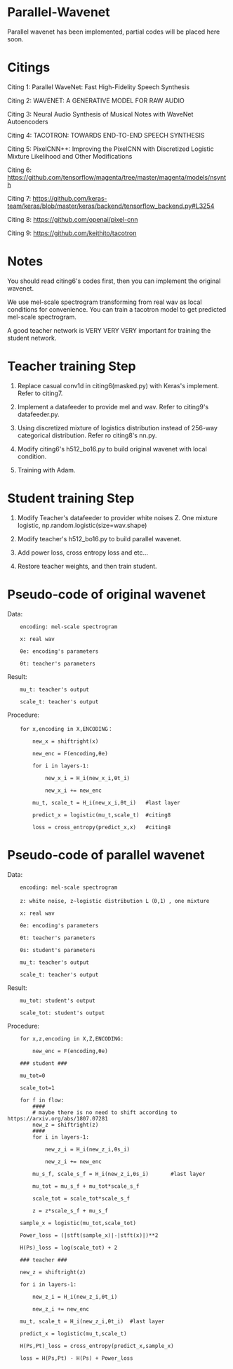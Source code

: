 # Parallel-Wavenet

Parallel wavenet has been implemented, partial codes will be placed here soon.

# Citings

Citing 1: Parallel WaveNet: Fast High-Fidelity Speech Synthesis

Citing 2: WAVENET: A GENERATIVE MODEL FOR RAW AUDIO

Citing 3: Neural Audio Synthesis of Musical Notes with WaveNet Autoencoders

Citing 4: TACOTRON: TOWARDS END-TO-END SPEECH SYNTHESIS 

Citing 5: PixelCNN++: Improving the PixelCNN with Discretized Logistic Mixture Likelihood and Other Modifications

Citing 6: https://github.com/tensorflow/magenta/tree/master/magenta/models/nsynth

Citing 7: https://github.com/keras-team/keras/blob/master/keras/backend/tensorflow_backend.py#L3254

Citing 8: https://github.com/openai/pixel-cnn

Citing 9: https://github.com/keithito/tacotron

# Notes

You should read citing6's codes first, then you can implement the original wavenet.

We use mel-scale spectrogram transforming from real wav as local conditions for convenience. You can train a tacotron model to get predicted mel-scale spectrogram.

A good teacher network is VERY VERY VERY important for training the student network.

# Teacher training Step

1. Replace casual conv1d in citing6(masked.py) with Keras's implement. Refer to citing7.

2. Implement a datafeeder to provide mel and wav. Refer to citing9's datafeeder.py.

3. Using discretized mixture of logistics distribution instead of 256-way categorical distribution. Refer ro citing8's nn.py.

4. Modify citing6's h512_bo16.py to build original wavenet with local condition.

5. Training with Adam.

# Student training Step

1. Modify Teacher's datafeeder to provider white noises Z. One mixture logistic, np.random.logistic(size=wav.shape)

2. Modify teacher's h512_bo16.py to build parallel wavenet.

3. Add power loss, cross entropy loss and etc...

4. Restore teacher weights, and then train student.


# Pseudo-code of original wavenet
  
  Data:
  
        encoding: mel-scale spectrogram  
  
        x: real wav
        
        θe: encoding's parameters
        
        θt: teacher's parameters
        
  Result:
        
        mu_t: teacher's output
        
        scale_t: teacher's output
  
  Procedure:
        
        for x,encoding in X,ENCODING：
  			  
            new_x = shiftright(x)
  				
            new_enc = F(encoding,θe)
  				
            for i in layers-1:
  					
                new_x_i = H_i(new_x_i,θt_i)
  					
                new_x_i += new_enc
  				
            mu_t, scale_t = H_i(new_x_i,θt_i)   #last layer
  				
            predict_x = logistic(mu_t,scale_t)  #citing8
  				
            loss = cross_entropy(predict_x,x)   #citing8
        
  
  
        
# Pseudo-code of parallel wavenet
  
  Data: 
        
        encoding: mel-scale spectrogram 
        
        z: white noise, z~logistic distribution L（0,1）, one mixture 
        
        x: real wav
        
        θe: encoding's parameters
        
        θt: teacher's parameters
        
        θs: student's parameters
        
        mu_t: teacher's output
        
        scale_t: teacher's output
  
  Result: 
        
        mu_tot: student's output
        
        scale_tot: student's output
  
  Procedure:
  
        for x,z,encoding in X,Z,ENCODING:
    
            new_enc = F(encoding,θe)
				
		### student ###
				
		mu_tot=0
				
		scale_tot=1
		
		for f in flow:					
		    ####
		    # maybe there is no need to shift according to https://arxiv.org/abs/1807.07281
		    new_z = shiftright(z)  
		    ####		
		    for i in layers-1:
			
			    new_z_i = H_i(new_z_i,θs_i)
  							
  			    new_z_i += new_enc
  					
  		    mu_s_f, scale_s_f = H_i(new_z_i,θs_i)		#last layer
						
		    mu_tot = mu_s_f + mu_tot*scale_s_f
						
		    scale_tot = scale_tot*scale_s_f
			
		    z = z*scale_s_f + mu_s_f 
				
		sample_x = logistic(mu_tot,scale_tot)
				
		Power_loss = (|stft(sample_x)|-|stft(x)|)**2
				
		H(Ps)_loss = log(scale_tot) + 2
				
		### teacher ###
				
		new_z = shiftright(z)
  			
  		for i in layers-1:
  			
 		    new_z_i = H_i(new_z_i,θt_i)
  					
  		    new_z_i += new_enc
  			
  		mu_t, scale_t = H_i(new_z_i,θt_i)  #last layer
  			
  		predict_x = logistic(mu_t,scale_t) 
  			
  		H(Ps,Pt)_loss = cross_entropy(predict_x,sample_x)	 
  			
  		loss = H(Ps,Pt) - H(Ps) + Power_loss

